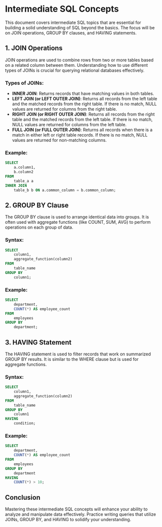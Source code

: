 # Intermediate SQL Concepts

This document covers intermediate SQL topics that are essential for building a solid understanding of SQL beyond the basics. The focus will be on JOIN operations, GROUP BY clauses, and HAVING statements.

## 1. JOIN Operations

JOIN operations are used to combine rows from two or more tables based on a related column between them. Understanding how to use different types of JOINs is crucial for querying relational databases effectively.

### Types of JOINs:

- **INNER JOIN**: Returns records that have matching values in both tables.
- **LEFT JOIN (or LEFT OUTER JOIN)**: Returns all records from the left table and the matched records from the right table. If there is no match, NULL values are returned for columns from the right table.
- **RIGHT JOIN (or RIGHT OUTER JOIN)**: Returns all records from the right table and the matched records from the left table. If there is no match, NULL values are returned for columns from the left table.
- **FULL JOIN (or FULL OUTER JOIN)**: Returns all records when there is a match in either left or right table records. If there is no match, NULL values are returned for non-matching columns.

### Example:

```sql
SELECT 
    a.column1, 
    b.column2
FROM 
    table_a a
INNER JOIN 
    table_b b ON a.common_column = b.common_column;
```

## 2. GROUP BY Clause

The GROUP BY clause is used to arrange identical data into groups. It is often used with aggregate functions (like COUNT, SUM, AVG) to perform operations on each group of data.

### Syntax:

```sql
SELECT 
    column1, 
    aggregate_function(column2)
FROM 
    table_name
GROUP BY 
    column1;
```

### Example:

```sql
SELECT 
    department, 
    COUNT(*) AS employee_count
FROM 
    employees
GROUP BY 
    department;
```

## 3. HAVING Statement

The HAVING statement is used to filter records that work on summarized GROUP BY results. It is similar to the WHERE clause but is used for aggregate functions.

### Syntax:

```sql
SELECT 
    column1, 
    aggregate_function(column2)
FROM 
    table_name
GROUP BY 
    column1
HAVING 
    condition;
```

### Example:

```sql
SELECT 
    department, 
    COUNT(*) AS employee_count
FROM 
    employees
GROUP BY 
    department
HAVING 
    COUNT(*) > 10;
```

## Conclusion

Mastering these intermediate SQL concepts will enhance your ability to analyze and manipulate data effectively. Practice writing queries that utilize JOINs, GROUP BY, and HAVING to solidify your understanding.